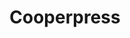 ---
blog: https://medium.com/cooper-press
facebook: https://facebook.com/cooperpress
instagram: https://instagram.com/cooperpress
logohandle: cooperpress
sort: cooperpress
title: Cooperpress
twitter: https://x.com/cooperpress
website: https://cooperpress.com/
youtube: https://youtube.com/user/cooperpress
---